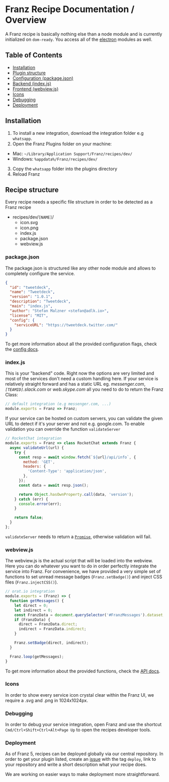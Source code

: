 # Franz Recipe Documentation / Overview

A Franz recipe is basically nothing else than a node module and is currently initialized on `dom-ready`. You access all of the [electron](http://electron.atom.io) modules as well.

## Table of Contents
* [Installation](#user-content-installation)
* [Plugin structure](#user-content-recipe-structure)
* [Configuration (package.json)](#user-content-packagejson)
* [Backend (index.js)](#user-content-indexjs)
* [Frontend (webview.js)](#user-content-webviewjs)
* [Icons](#user-content-icons)
* [Debugging](#user-content-debugging)
* [Deployment](#user-content-deployment)

## Installation
1. To install a new integration, download the integration folder e.g `whatsapp`.
2. Open the Franz Plugins folder on your machine:
  * Mac: `~/Library/Application Support/Franz/recipes/dev/`
  * Windows: `%appdata%/Franz/recipes/dev/`
3. Copy the `whatsapp` folder into the plugins directory
4. Reload Franz

## Recipe structure
Every recipe needs a specific file structure in order to be detected as a Franz recipe

* recipes/dev/`[NAME]`/
  * icon.svg
  * icon.png
  * index.js
  * package.json
  * webview.js

### package.json
The package.json is structured like any other node module and allows to completely configure the service.

```json
{
  "id": "tweetdeck",
  "name": "Tweetdeck",
  "version": "1.0.1",
  "description": "Tweetdeck",
  "main": "index.js",
  "author": "Stefan Malzner <stefan@adlk.io>",
  "license": "MIT",
  "config": {
    "serviceURL": "https://tweetdeck.twitter.com/"
  }
}


```

To get more information about all the provided configuration flags, check the [config docs](configuration.md).


### index.js
This is your "backend" code. Right now the options are very limited and most of the services don't need a custom handling here. If your service is relatively straight forward and has a static URL eg. _messenger.com_, _`[TEAMID]`.slack.com_ or _web.skype.com_ all you need to do to return the Franz Class:

```js
// default integration (e.g messenger.com, ...)
module.exports = Franz => Franz;
```

If your service can be hosted on custom servers, you can validate the given URL to detect if it's your server and not e.g. google.com. To enable validation you can override the function `validateServer`
```js
// RocketChat integration
module.exports = Franz => class RocketChat extends Franz {
  async validateUrl(url) {
    try {
      const resp = await window.fetch(`${url}/api/info`, {
        method: 'GET',
        headers: {
          'Content-Type': 'application/json',
        },
      });
      const data = await resp.json();

      return Object.hasOwnProperty.call(data, 'version');
    } catch (err) {
      console.error(err);
    }

    return false;
  }
};
```

`validateServer` needs to return a [`Promise`](https://developer.mozilla.org/en/docs/Web/JavaScript/Reference/Global_Objects/Promise), otherwise validation will fail.

### webview.js
The webview.js is the actual script that will be loaded into the webview. Here you can do whatever you want to do in order perfectly integrate the service into Franz. For convenience, we have provided a very simple set of functions to set unread message badges (`Franz.setBadge()`) and inject CSS files (`Franz.injectCSS()`).


```js
// orat.io integration
module.exports = (Franz) => {
  function getMessages() {
    let direct = 0;
    let indirect = 0;
    const FranzData = document.querySelector('#FranzMessages').dataset;
    if (FranzData) {
      direct = FranzData.direct;
      indirect = FranzData.indirect;
    }

    Franz.setBadge(direct, indirect);
  }

  Franz.loop(getMessages);
}
```

To get more information about the provided functions, check the [API docs](frontend_api.md).

### Icons
In order to show every service icon crystal clear within the Franz UI, we require a .svg and .png in 1024x1024px.

### Debugging
In order to debug your service integration, open Franz and use the shortcut `Cmd/Ctrl+Shift+Ctrl+Alt+Page Up` to open the recipes developer tools.

### Deployment
As of Franz 5, recipes can be deployed globally via our central repository. In order to get your plugin listed, create an [issue](https://github.com/meetfranz/plugins/issues) with the tag `deploy`, link to your repository and write a short description what your recipe does.

We are working on easier ways to make deployment more straightforward.
